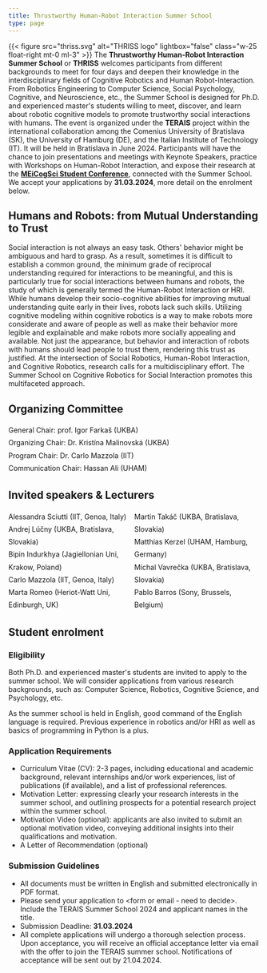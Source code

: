 ```yaml
---
title: Thrustworthy Human-Robot Interaction Summer School
type: page
---
```


{{< figure src="thriss.svg" alt="THRISS logo"
    lightbox="false" class="w-25 float-right mt-0 ml-3" >}}
The **Thrustworthy Human-Robot Interaction Summer School** or **THRISS** welcomes participants from different backgrounds to meet for four days and deepen their knowledge in the interdisciplinary fields of Cognitive Robotics and Human Robot-Interaction. From Robotics Engineering to Computer Science, Social Psychology, Cognitive, and Neuroscience, etc., the Summer School is designed for Ph.D. and experienced master's students willing to meet, discover, and learn about robotic cognitive models to promote trustworthy social interactions with humans. The event is organized under the **TERAIS** project within the international collaboration among the Comenius University of Bratislava (SK), the University of Hamburg (DE), and the Italian Institute of Technology (IT). It will be held in Bratislava in June 2024. Participants will have the chance to join presentations and meetings with Keynote Speakers, practice with Workshops on Human-Robot Interaction, and expose their research at the [**MEiCogSci Student Conference**](https://www.meicogsci.eu/), connected with the Summer School. We accept your applications by **31.03.2024**, more detail on the enrolment below. 

## Humans and Robots: from Mutual Understanding to Trust

Social interaction is not always an easy task. Others' behavior might be ambiguous and hard to grasp. As a result, sometimes it is difficult to establish a common ground, the minimum grade of reciprocal understanding required for interactions to be meaningful, and this is particularly true for social interactions between humans and robots, the study of which is generally termed the Human-Robot Interaction or HRI. While humans develop their socio-cognitive abilities for improving mutual understanding quite early in their lives, robots lack such skills. Utilizing cognitive modeling within cognitive robotics is a way to make robots more considerate and aware of people as well as make their behavior more legible and explainable and make robots more socially appealing and available. Not just the appearance, but behavior and interaction of robots with humans should lead people to trust them, rendering this trust as justified. At the intersection of Social Robotics, Human-Robot Interaction, and Cognitive Robotics, research calls for a multidisciplinary effort. The Summer School on Cognitive Robotics for Social Interaction promotes this multifaceted approach. 

## Organizing Committee

<div style="line-height:1.8em">
General Chair: prof. Igor Farkaš (UKBA)</br>
Organizing Chair: Dr. Kristína Malinovská (UKBA)</br>
Program Chair: Dr. Carlo Mazzola (IIT)</br>
Communication Chair: Hassan Ali (UHAM)
</div>

## Invited speakers & Lecturers

<div style="line-height:1.8em">
<div style="float:left; width:50%">
Alessandra Sciutti (IIT, Genoa, Italy)</br>
Andrej Lúčny (UKBA, Bratislava, Slovakia)</br>
Bipin Indurkhya (Jagiellonian Uni, Krakow, Poland)</br>
Carlo Mazzola (IIT, Genoa, Italy)</br>
Marta Romeo (Heriot-Watt Uni, Edinburgh, UK)</br>
</div>
<div style="float:left; width:50%">
Martin Takáč (UKBA, Bratislava, Slovakia)</br>
Matthias Kerzel (UHAM, Hamburg, Germany)</br>
Michal Vavrečka (UKBA, Bratislava, Slovakia)</br>
Pablo Barros (Sony, Brussels, Belgium)
</div>
<div style="clear: both">
</div>
</div>

## Student enrolment

### Eligibility

Both Ph.D. and experienced master's students are invited to apply to the summer school. We will consider applications from various research backgrounds, such as: Computer Science, Robotics, Cognitive Science, and Psychology, etc. 

As the summer school is held in English, good command of the English language is required. Previous experience in robotics and/or HRI as well as basics of programming in Python is a plus.

### Application Requirements

* Curriculum Vitae (CV): 2-3 pages, including educational and academic background, relevant internships and/or work experiences, list of publications (if available), and a list of professional references.
* Motivation Letter: expressing clearly your research interests in the summer school, and outlining prospects for a potential research project within the summer school.
* Motivation Video (optional): applicants are also invited to submit an optional motivation video, conveying additional insights into their qualifications and motivation.  
* A Letter of Recommendation (optional) 

### Submission Guidelines

* All documents must be written in English and submitted electronically in PDF format.
* Please send your application to <form or email - need to decide>. Include the TERAIS Summer School 2024 and applicant names in the title.
* Submission Deadline: **31.03.2024**
* All complete applications will undergo a thorough selection process. Upon acceptance, you will receive an official acceptance letter via email with the offer to join the TERAIS summer school. Notifications of acceptance will be sent out by 21.04.2024. 
